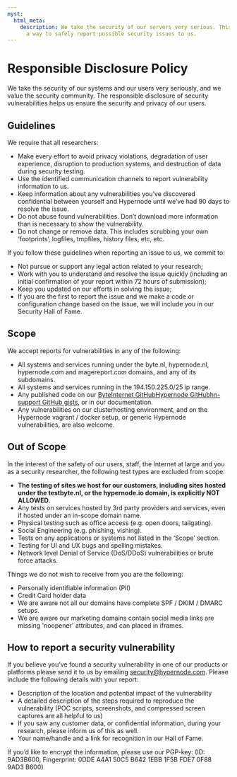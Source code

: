 ```yaml
---
myst:
  html_meta:
    description: We take the security of our servers very serious. This policy offers
      a way to safely report possible security issues to us.
---
```


<!-- source: https://support.hypernode.com/en/about/security/responsible-disclosure-policy/ -->

# Responsible Disclosure Policy

We take the security of our systems and our users very seriously, and we value the security community. The responsible disclosure of security vulnerabilities helps us ensure the security and privacy of our users.

## Guidelines

We require that all researchers:

- Make every effort to avoid privacy violations, degradation of user experience, disruption to production systems, and destruction of data during security testing.
- Use the identified communication channels to report vulnerability information to us.
- Keep information about any vulnerabilities you’ve discovered confidential between yourself and Hypernode until we’ve had 90 days to resolve the issue.
- Do not abuse found vulnerabilities. Don’t download more information than is necessary to show the vulnerability.
- Do not change or remove data. This includes scrubbing your own ‘footprints’, logfiles, tmpfiles, history files, etc, etc.

If you follow these guidelines when reporting an issue to us, we commit to:

- Not pursue or support any legal action related to your research;
- Work with you to understand and resolve the issue quickly (including an initial confirmation of your report within 72 hours of submission);
- Keep you updated on our efforts in solving the issue;
- If you are the first to report the issue and we make a code or configuration change based on the issue, we will include you in our Security Hall of Fame.

## Scope

We accept reports for vulnerabilities in any of the following:

- All systems and services running under the byte.nl, hypernode.nl, hypernode.com and magereport.com domains, and any of its subdomains.
- All systems and services running in the 194.150.225.0/25 ip range.
- Any published code on our [ByteInternet GitHub](https://github.com/ByteInternet)[Hypernode GitHub](https://github.com/Hypernode)[hn-support GitHub gists](https://gist.github.com/hn-support), or in our documentation.
- Any vulnerabilities on our clusterhosting environment, and on the Hypernode vagrant / docker setup, or generic Hypernode vulnerabilities, are also welcome.

## Out of Scope

In the interest of the safety of our users, staff, the Internet at large and you as a security researcher, the following test types are excluded from scope:

- **The testing of sites we host for our customers, including sites hosted under the testbyte.nl, or the hypernode.io domain, is explicitly NOT ALLOWED.**
- Any tests on services hosted by 3rd party providers and services, even if hosted under an in-scope domain name.
- Physical testing such as office access (e.g. open doors, tailgating).
- Social Engineering (e.g. phishing, vishing).
- Tests on any applications or systems not listed in the ‘Scope’ section.
- Testing for UI and UX bugs and spelling mistakes.
- Network level Denial of Service (DoS/DDoS) vulnerabilities or brute force attacks.

Things we do not wish to receive from you are the following:

- Personally identifiable information (PII)
- Credit Card holder data
- We are aware not all our domains have complete SPF / DKIM / DMARC setups.
- We are aware our marketing domains contain social media links are missing 'noopener' attributes, and can placed in iframes.

## How to report a security vulnerability

If you believe you’ve found a security vulnerability in one of our products or platforms please send it to us by emailing security@hypernode.com. Please include the following details with your report:

- Description of the location and potential impact of the vulnerability
- A detailed description of the steps required to reproduce the vulnerability (POC scripts, screenshots, and compressed screen captures are all helpful to us)
- If you saw any customer data, or confidential information, during your research, please inform us of this as well.
- Your name/handle and a link for recognition in our Hall of Fame.

If you’d like to encrypt the information, please use our PGP-key: (ID: 9AD3B600, Fingerprint: 0DDE A4A1 50C5 B642 1EBB 1F5B FDE7 0F88 9AD3 B600)
